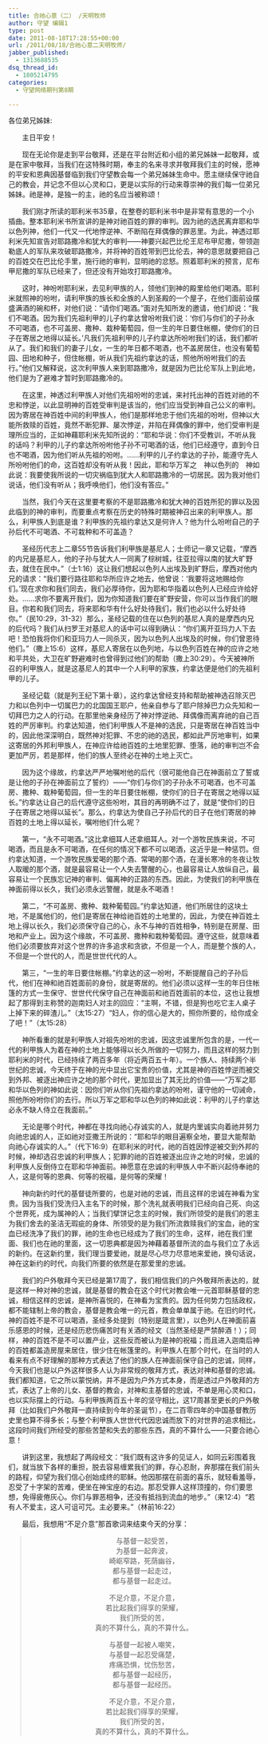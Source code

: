 ```yaml
---
title: 合祂心意（二） /天明牧师
author: 守望 编辑1
type: post
date: 2011-08-18T17:28:55+00:00
url: /2011/08/18/合祂心意二天明牧师/
jabber_published:
  - 1313688535
dsq_thread_id:
  - 1805214795
categories:
  - 守望网络期刊第8期

---
```

各位弟兄姊妹:

       主日平安！

       现在无论你是走到平台敬拜，还是在平台附近和小组的弟兄姊妹一起敬拜，或是在家中敬拜，当我们在这特殊时期，奉主的名来寻求并敬拜我们主的时候，愿神的平安和恩典因基督临到我们守望教会每一个弟兄姊妹生命中。愿主继续保守祂自己的教会，并记念不但以心灵和口，更是以实际的行动来尊崇神的我们每一位弟兄姊妹。祂是神，是独一的主，祂的名应当被称颂！<!--more-->

       我们刚才所读的耶利米书35章，在整卷的耶利米书中是非常有意思的一个小插曲。整本耶利米书所宣讲的是神对祂百姓的罪的审判。因为祂的选民离弃耶和华以色列神，他们一代又一代地悖逆神、不断陷在拜偶像的罪恶里。为此，神透过耶利米先知宣告对耶路撒冷和犹大的审判——神要兴起巴比伦王尼布甲尼撒，带领迦勒底人的军队来攻破耶路撒冷，并将神的百姓带到巴比伦去，神的意思就要把自己的百姓交在巴比伦手里，施行祂的审判，显明祂的忿怒。照着耶利米的预言，尼布甲尼撒的军队已经来了，但还没有开始攻打耶路撒冷。

       这时，神吩咐耶利米，去见利甲族的人，领他们到神的殿里给他们喝酒。耶利米就照神的吩咐，请利甲族的族长和全族的人到圣殿的一个屋子，在他们面前设摆盛满酒的碗和杯，对他们说：“请你们喝酒。”面对先知所发的邀请，他们却说：“我们不喝酒。因为我们先祖利甲的儿子约拿达曾吩咐我们说：‘你们与你们的子孙永不可喝酒，也不可盖房、撒种、栽种葡萄园，但一生的年日要住帐棚，使你们的日子在寄居之地得以延长。’凡我们先祖利甲的儿子约拿达所吩咐我们的话，我们都听从了。我们和我们的妻子儿女，一生的年日都不喝酒，也不盖房居住，也没有葡萄园、田地和种子，但住帐棚，听从我们先祖约拿达的话，照他所吩咐我们的去行。”他们又解释说，这次利甲族人来到耶路撒冷，就是因为巴比伦军队上到此地，他们是为了避难才暂时到耶路撒冷的。

       在这里，神透过利甲族人对他们先祖吩咐的忠诚，来衬托出神的百姓对祂的不忠和悖逆，以此显明神的百姓受审判是该当的，他们应当受到神自己公义的审判。因为寄居在神百姓中间的利甲族人，他们是那样地忠于他们先祖的吩咐，但神以大能所救赎的百姓，竟然不断犯罪、屡次悖逆，并陷在拜偶像的罪中，他们受审判是理所应当的，正如神藉耶利米先知所说的：“耶和华说：你们不受教训，不听从我的话吗？利甲的儿子约拿达所吩咐他子孙不可喝酒的话，他们已经遵守，直到今日也不喝酒，因为他们听从先祖的吩咐。……利甲的儿子约拿达的子孙，能遵守先人所吩咐他们的命，这百姓却没有听从我！因此，耶和华万军之　神以色列的　神如此说：我要使我所说的一切灾祸临到犹大人和耶路撒冷的一切居民。因为我对他们说话，他们没有听从；我呼唤他们，他们没有答应。”

       当然，我们今天在这里要考察的不是耶路撒冷和犹大神的百姓所犯的罪以及因此临到的神的审判，而要重点考察在历史的特殊时期被神召出来的利甲族人。那么，利甲族人到底是谁？利甲族的先祖约拿达又是何许人？他为什么吩咐自己的子孙后代不可喝酒、不可栽种和不可盖造？

       圣经历代志上二章55节告诉我们利甲族是基尼人；士师记一章又记载，“摩西的内兄是基尼人，他的子孙与犹大人一同离了棕树城，往亚拉得以南的犹大旷野去，就住在民中。”（士1:16）这让我们想起以色列人出埃及到旷野后，摩西对他内兄的请求：“我们要行路往耶和华所应许之地去，他曾说：‘我要将这地赐给你们。’现在求你和我们同去，我们必厚待你，因为耶和华指着以色列人已经应许给好处。……求你不要离开我们，因为你知道我们要在旷野安营，你可以当作我们的眼目。你若和我们同去，将来耶和华有什么好处待我们，我们也必以什么好处待你。”（民10:29，31-32）那么，圣经记载的住在以色列的基尼人真的是摩西内兄的后代吗？我们从扫罗王对基尼人的话中可以得到确认：“你们离开亚玛力人下去吧！恐怕我将你们和亚玛力人一同杀灭，因为以色列人出埃及的时候，你们曾恩待他们。”（撒上15:6）这样，基尼人寄居在以色列地，与以色列百姓在神的应许之地和平共处，大卫在旷野避难时也曾得到过他们的帮助（撒上30:29）。今天被神所召的利甲族人，就是这基尼人的其中一个人利甲的家族，约拿达便是他们的先祖利甲的儿子。

       圣经记载（就是列王纪下第十章），这约拿达曾经支持和帮助被神选召除灭巴力和以色列中一切属巴力的北国国王耶户，他亲自参与了耶户除掉巴力众先知和一切拜巴力之人的行动。在那里他亲身经历了神对悖逆祂、拜偶像而离弃祂的自己百姓的严厉审判。约拿达知道，他们利甲族人不是神的选民，只是寄居在神百姓当中的，因此他深深明白，既然神对犯罪、不忠的祂的选民，都如此严厉地审判，如果这寄居的外邦利甲族人，在神应许给祂百姓的土地里犯罪、堕落，祂的审判岂不会更加严厉，若是那样，他们的族人至终必在神的土地上灭亡。

       因为这个缘故，约拿达严严地嘱咐他的后代（很可能他自己在神面前立了誓或是让他的子孙在神面前立了誓约）——“你们与你们的子孙永不可喝酒，也不可盖房、撒种、栽种葡萄园，但一生的年日要住帐棚，使你们的日子在寄居之地得以延长。”约拿达让自己的后代遵守这些吩咐，其目的再明确不过了，就是“使你们的日子在寄居之地得以延长”。那么，约拿达为使自己子孙后代的日子在他们寄居的神百姓的土地上得以延长，嘱咐他们什么呢？

       第一，“永不可喝酒。”这比拿细耳人还拿细耳人。对一个游牧民族来说，不可喝酒，而且是永不可喝酒，在任何的情况下都不可以喝酒，这近乎是一种惩罚。但约拿达知道，一个游牧民族爱喝的那个酒、常喝的那个酒，在漫长寒冷的冬夜让牧人取暖的那个酒，就是最容易让一个人失去警醒的心，也最容易让人放纵自己，最容易让一个民族忘记神的审判、偏离神的正路的东西。因此，为使我们的利甲族在神面前得以长久，我们必须永远警醒，就是永不喝酒！

       第二，“不可盖房、撒种、栽种葡萄园。”约拿达知道，他们所居住的这块土地，不是属他们的，他们是寄居在神给祂百姓的土地里的，因此，为使在神百姓土地上得以长久，我们必须保守自己的心，永不与神的百姓相争，特别是在房屋、田地和产业上。因为这个缘故，不可盖房、撒种和栽种葡萄园。遵守这些，就意味着他们必须要放弃对这个世界的许多追求和贪欲，不但是一个人，而是整个族的人，不但是一个世代的人，而是世世代代的人。

       第三，“一生的年日要住帐棚。”约拿达的这一吩咐，不断提醒自己的子孙后代，他们在神和祂百姓面前的身份，就是寄居的。他们必须以这样一生的年日住帐篷的方式一生保守、世世代代保守自己在神面前和祂百姓面前的本位，这也让我想起了那得到主称赞的迦南妇人对主的回应：“主啊，不错，但是狗也吃它主人桌子上掉下来的碎渣儿。”（太15:27）“妇人，你的信心是大的，照你所要的，给你成全了吧！”（太15:28）

       神所看重的就是利甲族人对祖先吩咐的忠诚，因这忠诚里所包含的是，一代一代的利甲族人为着在神的土地上能够得以长久所做的一切努力，而且这样的努力到耶利米的时代，已经持续了两百多年（将近两百五十年）。一个族人、持续两个半世纪的忠诚，今天终于在神的光中显出它宝贵的价值，尤其是神的百姓悖逆而被交到外邦、被逐出神应许之地的那个时代，更加显出了其无比的价值——“万军之耶和华以色列的神如此说：因你们听从你们先祖约拿达的吩咐，谨守他的一切诫命，照他所吩咐你们的去行。所以万军之耶和华以色列的神如此说：利甲的儿子约拿达必永不缺人侍立在我面前。”

       无论是哪个时代，神都在寻找向祂心存诚实的人，就是内里诚实向着祂并努力向祂忠诚的人，正如祂对亚撒王所说的：“耶和华的眼目遍察全地，要显大能帮助向祂心存诚实的人。”（代下16:9）在耶利米的时代，祂的百姓因悖逆被交到外邦的时候，神却选召忠诚的利甲族人；犯罪的祂的百姓被逐出应许之地的时候，忠诚的利甲族人反倒侍立在耶和华神面前。神愿意在忠诚的利甲族人中不断兴起侍奉祂的人，这是何等的恩典、何等的祝福，是何等的荣耀！

       神向新约时代的基督徒所要的，也是对祂的忠诚，而且这样的忠诚在神看为宝贵。因为当我们受洗归入主名下的时候，那个洗礼就表明我们已经向自己死、向这个世界死，成为属神的人；当我们擘饼记念主的时候，我们所领受的是我们的恩主为我们舍去的圣洁无瑕疵的身体、所领受的是为我们所流救赎我们的宝血，祂的宝血已经洗净了我们的罪，祂的生命也已经成为了我们的生命，这样，祂在我们里面、我们也在祂的里面，这一切恩典都是因为神藉着基督所流的血与我们立了永远的新约。在这新约里，我们理当要爱祂，就是尽心尽力尽意地来爱祂，换句话说，神在这新约的时代，向我们所要的依然是在那爱里的忠诚。

       我们的户外敬拜今天已经是第17周了，我们相信我们的户外敬拜所表达的，就是这样一种对神的忠诚，就是基督的教会在这个时代对教会唯一元首耶稣基督的忠诚，相信这样的忠诚，是神所喜悦的，在神看为宝贵的。因为任何势力包括政权，都不能辖制上帝的教会，基督是教会唯一的元首，教会单单属于祂。在旧约时代，神的百姓不是不可以喝酒，圣经多处提到（特别是箴言里），以色列人在神面前喜乐感恩的时候，还是经历悲伤痛苦时有关酒的经文（当然圣经是严禁醉酒！）；同样，神的百姓不是不可以置产业，这些反而被认为是神的祝福；而且进入迦南后神的百姓都盖造房屋来居住，很少住在帐篷里的。利甲族人在那个时代，在当时的人看来有点不好理解的那种方式表达了他们的族人在神面前保守自己的忠诚，同样，今天我们也是以户外这样很多人认为非常规的敬拜方式，表达对神和基督的忠诚。我们都知道，它之所以蒙悦纳，并不是因为户外方式本身，而是透过户外敬拜的方式，表达了上帝的儿女、基督的教会，对神和主基督的忠诚，不单是用心灵和口，也以实际摆上的行动。与利甲族两百五十年的坚守相比，这17周甚至更长的户外敬拜（比如我们户外敬拜一直持续到今年的圣诞节），在二百零四年的中国基督教历史里也算不得多长；与整个利甲族人世世代代因忠诚而放下的对世界的追求相比，这段时间我们所经受的那些苦楚和失去的那些东西，真的不算什么——只要合祂心意！

       讲到这里，我想起了两段经文：“我们既有这许多的见证人，如同云彩围着我们，就当放下各样的重担，脱去容易缠累我们的罪，存心忍耐，奔那摆在我们前头的路程，仰望为我们信心创始成终的耶稣。他因那摆在前面的喜乐，就轻看羞辱，忍受了十字架的苦难，便坐在神宝座的右边。那忍受罪人这样顶撞的，你们要思想，免得疲倦灰心。你们与罪恶相争，还没有抵挡到流血的地步。”（来12:4）“若有人不爱主，这人可诅可咒。主必要来。”（林前16:22）

       最后，我想用“不足介意”那首歌词来结束今天的分享：

> <p style="text-align: center;">
>   与基督一起受苦，<br /> 为基督一起奔波，<br /> 崎岖窄路，死荫幽谷，<br /> 都与基督一起走过，<br /> 都与基督一起走过。
> </p>
> 
> <p style="text-align: center;">
>   不足介意，不足介意，<br /> 若比起我们得享的荣耀，<br /> 我们所受的苦，<br /> 真的不算什么，真的不算什么。
> </p>
> 
> <p style="text-align: center;">
>   与基督一起被人嘲笑，<br /> 与基督一起忍受痛楚，<br /> 疼痛恐惧，忧伤愁苦，<br /> 都与基督一起经历，<br /> 都与基督一起经历。
> </p>
> 
> <p style="text-align: center;">
>   不足介意，不足介意，<br /> 若比起我们得享的荣耀，<br /> 我们所受的苦，<br /> 真的不算什么，真的不算什么。
> </p>